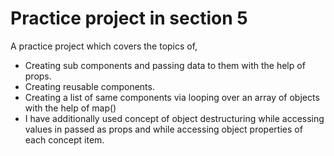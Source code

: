 # Practice project in section 5

A practice project which covers the topics of,

- Creating sub components and passing data to them with the help of props.
- Creating reusable components.
- Creating a list of same components via looping over an array of objects with the help of map()
- I have additionally used concept of object destructuring while accessing values in passed as props and while accessing object properties of each concept item.
